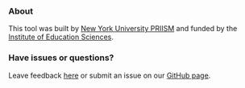 ### About

This tool was built by <a href="https://steinhardt.nyu.edu/priism" target = "_blank">New York University PRIISM</a> and funded by the <a href="https://ies.ed.gov/funding/grantsearch/details.asp?ID=3414" target = "_blank">Institute of Education Sciences</a>.

### Have issues or questions?

Leave feedback <a href="https://docs.google.com/forms/d/e/1FAIpQLSd7dZjpw4FtoVAFUmovNOgKeW-kxnJrs3zV2r3lJ8kvhdq8lA/viewform?usp=sf_link" target = "_blank">here</a> or submit an issue on our <a href="https://github.com/gperrett/thinkCausal_dev/issues" target = "_blank">GitHub page</a>. 
